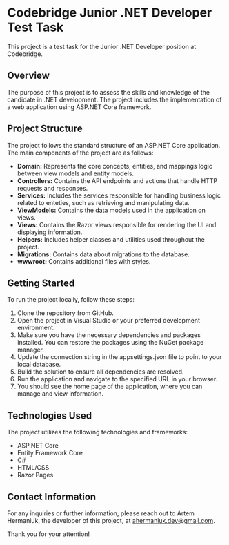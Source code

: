 # Codebridge Junior .NET Developer Test Task
This project is a test task for the Junior .NET Developer position at Codebridge.

## Overview
The purpose of this project is to assess the skills and knowledge of the candidate in .NET development.
The project includes the implementation of a web application using ASP.NET Core framework.

## Project Structure
The project follows the standard structure of an ASP.NET Core application. The main components of the project are as follows:

- **Domain:** Represents the core concepts, entities, and mappings logic between view models and entity models.
- **Controllers:** Contains the API endpoints and actions that handle HTTP requests and responses.
- **Services:** Includes the services responsible for handling business logic related to enteties, such as retrieving and manipulating data.
- **ViewModels:** Contains the data models used in the application on views.
- **Views:** Contains the Razor views responsible for rendering the UI and displaying information.
- **Helpers:** Includes helper classes and utilities used throughout the project.
- **Migrations:** Contains data about migrations to the database.
- **wwwroot:** Contains additional files with styles.

## Getting Started
To run the project locally, follow these steps:

1. Clone the repository from GitHub.
2. Open the project in Visual Studio or your preferred development environment.
3. Make sure you have the necessary dependencies and packages installed. You can restore the packages using the NuGet package manager.
4. Update the connection string in the appsettings.json file to point to your local database.
5. Build the solution to ensure all dependencies are resolved.
6. Run the application and navigate to the specified URL in your browser.
7. You should see the home page of the application, where you can manage and view information.

## Technologies Used
The project utilizes the following technologies and frameworks:

- ASP.NET Core
- Entity Framework Core
- C#
- HTML/CSS
- Razor Pages

## Contact Information
For any inquiries or further information, please reach out to Artem Hermaniuk, the developer of this project, at ahermaniuk.dev@gmail.com.

Thank you for your attention!
